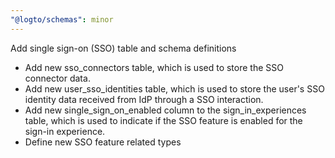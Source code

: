 ```yaml
---
"@logto/schemas": minor
---
```


Add single sign-on (SSO) table and schema definitions

- Add new sso_connectors table, which is used to store the SSO connector data.
- Add new user_sso_identities table, which is used to store the user's SSO identity data received from IdP through a SSO interaction.
- Add new single_sign_on_enabled column to the sign_in_experiences table, which is used to indicate if the SSO feature is enabled for the sign-in experience.
- Define new SSO feature related types
